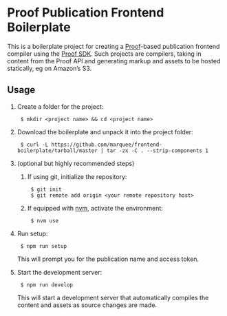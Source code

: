 # Proof Publication Frontend Boilerplate

This is a boilerplate project for creating a [Proof](https://proof.pub)-based
publication frontend compiler using the
[Proof SDK](https://github.com/marquee/static-sdk). Such projects are
compilers, taking in content from the Proof API and generating markup and
assets to be hosted statically, eg on Amazon’s S3.



## Usage

1. Create a folder for the project:

        $ mkdir <project name> && cd <project name>

2. Download the boilerplate and unpack it into the project folder:

        $ curl -L https://github.com/marquee/frontend-boilerplate/tarball/master | tar -zx -C . --strip-components 1

3. (optional but highly recommended steps)

    1. If using git, initialize the repository:

            $ git init
            $ git remote add origin <your remote repository host>

    2. If equipped with [nvm](https://github.com/creationix/nvm), activate the
       environment:

            $ nvm use

4. Run setup:

        $ npm run setup

    This will prompt you for the publication name and access token.

5. Start the development server:

        $ npm run develop

    This will start a development server that automatically compiles the content
    and assets as source changes are made.

